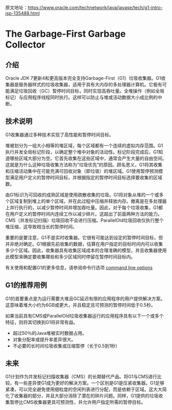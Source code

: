 原文地址：https://www.oracle.com/technetwork/java/javase/tech/g1-intro-jsp-135488.html



# The Garbage-First Garbage Collector

## 介绍

Oracle JDK 7更新4和更高版本完全支持Garbage-First（G1）垃圾收集器。G1收集器是服务器样式的垃圾收集器，适用于具有大内存的多处理器计算机。它极有可能满足垃圾回收（GC）暂停时间目标，同时实现高吞吐量。全堆操作（例如全局标记）与应用程序线程同时执行。这样可以防止与堆或活动数据大小成比例的中断。

## 技术说明

G1收集器通过多种技术实现了高性能和暂停时间目标。

堆被划分为一组大小相等的堆区域，每个区域都有一个连续的虚拟内存范围。G1执行并发全局标记阶段，以确定整个堆中对象的活动性。标记阶段完成后，G1知道哪些区域大部分为空。它首先收集在这些区域中，通常会产生大量的自由空间。这就是为什么这种垃圾收集方法称为“垃圾优先”的原因。顾名思义，G1将其收集和压缩活动集中在可能充满可回收对象（即垃圾）的堆区域。G1使用暂停预测模型满足用户定义的暂停时间目标，并根据指定的暂停时间目标选择要收集的区域数。

由G1标识为可回收的成熟区域是使用疏散收集的垃圾。G1将对象从堆的一个或多个区域复制到堆上的单个区域，并在此过程中压缩并释放内存。撤离是在多处理器上并行执行的，以减少暂停时间并增加吞吐量。因此，对于每个垃圾收集，G1都在用户定义的暂停时间内连续工作以减少碎片。这超出了前面两种方法的能力。CMS（并发标记扫描）垃圾回收不会进行压缩。ParallelOld垃圾回收仅执行整个堆压缩，这导致相当长的暂停时间。

重要的是要注意，G1不是实时收集器。它很有可能达到设定的暂停时间目标，但并非绝对确定。G1根据先前收集的数据，估算在用户指定的目标时间内可以收集多少个区域。因此，收集器具有收集区域成本的合理准确的模型，并且收集器使用此模型来确定要收集哪些和多少区域同时停留在暂停时间目标内。

有关使用和配置G1的更多信息，请参阅命令行选项 [command line options](http://www.oracle.com/technetwork/java/javase/tech/vmoptions-jsp-140102.html)

## G1的推荐用例

G1的首要重点是为运行需要大堆且GC延迟有限的应用程序的用户提供解决方案。这意味着堆大小约为6GB或更大，并且稳定且可预测的暂停时间低于0.5秒。

如果当前具有CMS或ParallelOld垃圾收集器运行的应用程序具有以下一个或多个特征，则将其切换到G1将非常有益。

- 超过50％的Java堆被实时数据占用。
- 对象分配率或提升率差异很大。
- 不必要的长时间垃圾收集或压缩暂停（长于0.5到1秒）

## 未来

G1计划作为并发标记扫描收集器（CMS）的长期替代产品。将G1与CMS进行比较，有一些差异使G1成为更好的解决方案。一个区别是G1是压紧收集器。G1足够紧凑，可以完全避免使用细粒度的空闲列表进行分配，而是依赖于区域。这大大简化了收集器的部分，并且大部分消除了潜在的碎片问题。同样，G1提供的垃圾收集暂停比CMS收集器更具可预测性，并允许用户指定所需的暂停目标。

